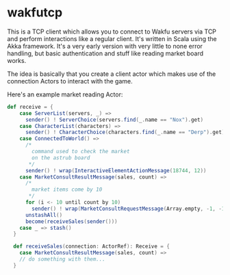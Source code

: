 # wakfutcp
This is a TCP client which allows you to connect to
Wakfu servers via TCP and perform interactions like a regular client.
It's written in Scala using the Akka framework.
It's a very early version with very little to none error handling,
but basic authentication and stuff like reading market board works.

The idea is basically that you create a client actor which makes use
of the connection Actors to interact with the game.

Here's an example market reading Actor:

```scala
def receive = {
    case ServerList(servers, _) =>
      sender() ! ServerChoice(servers.find(_.name == "Nox").get)
    case CharacterList(characters) =>
      sender() ! CharacterChoice(characters.find(_.name == "Derp").get)
    case ConnectedToWorld() =>
      /*
        command used to check the market
        on the astrub board
       */
      sender() ! wrap(InteractiveElementActionMessage(18744, 12))
    case MarketConsultResultMessage(sales, count) =>
      /*
        market items come by 10
       */
      for (i <- 10 until count by 10)
        sender() ! wrap(MarketConsultRequestMessage(Array.empty, -1, -1, -1, -1, i.toShort, lowestMode = true))
      unstashAll()
      become(receiveSales(sender()))
    case _ => stash()
  }

  def receiveSales(connection: ActorRef): Receive = {
    case MarketConsultResultMessage(sales, count) =>
    // do something with them...
  }
```
